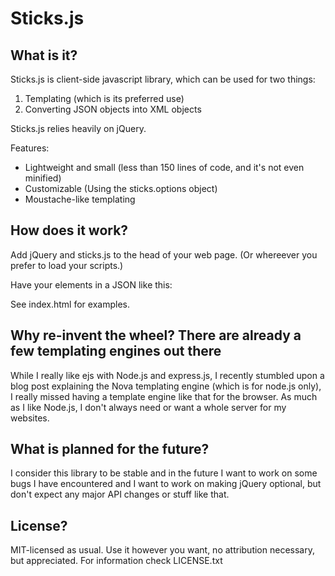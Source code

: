 Sticks.js
=========

What is it?
-----------

Sticks.js is client-side javascript library, which can be used for two things:

1. Templating (which is its preferred use)
2. Converting JSON objects into XML objects

Sticks.js relies heavily on jQuery.

Features:
- Lightweight and small (less than 150 lines of code, and it's not even minified)
- Customizable (Using the sticks.options object)
- Moustache-like templating


How does it work?
-----------------

Add jQuery and sticks.js to the head of your web page. (Or whereever you prefer to load
your scripts.) 
 
Have your elements in a JSON like this: 

 
See index.html for examples. 


Why re-invent the wheel? There are already a few templating engines out there
-----------------------------------------------------------------------------
While I really like ejs with Node.js and express.js, I recently stumbled upon a blog post 
explaining the Nova templating engine (which is for node.js only), I really missed having 
a template engine like that for the browser. 
As much as I like Node.js, I don't always need or want a whole server for my websites.
 
 
What is planned for the future?
-------------------------------
I consider this library to be stable and in the future I want to work on some bugs I have 
encountered and I want to work on making jQuery optional, but don't expect any major API 
changes or stuff like that.
 
 
License?
--------
MIT-licensed as usual. Use it however you want, no attribution necessary, but appreciated. 
For information check LICENSE.txt 

